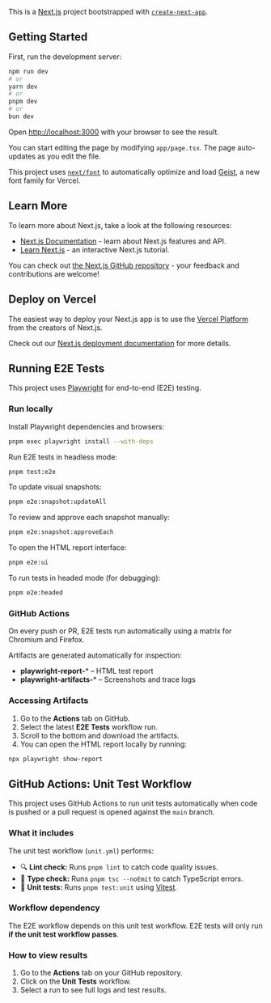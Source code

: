 This is a [Next.js](https://nextjs.org) project bootstrapped with [`create-next-app`](https://nextjs.org/docs/app/api-reference/cli/create-next-app).

## Getting Started

First, run the development server:

```bash
npm run dev
# or
yarn dev
# or
pnpm dev
# or
bun dev
```

Open [http://localhost:3000](http://localhost:3000) with your browser to see the result.

You can start editing the page by modifying `app/page.tsx`. The page auto-updates as you edit the file.

This project uses [`next/font`](https://nextjs.org/docs/app/building-your-application/optimizing/fonts) to automatically optimize and load [Geist](https://vercel.com/font), a new font family for Vercel.

## Learn More

To learn more about Next.js, take a look at the following resources:

- [Next.js Documentation](https://nextjs.org/docs) - learn about Next.js features and API.
- [Learn Next.js](https://nextjs.org/learn) - an interactive Next.js tutorial.

You can check out [the Next.js GitHub repository](https://github.com/vercel/next.js) - your feedback and contributions are welcome!

## Deploy on Vercel

The easiest way to deploy your Next.js app is to use the [Vercel Platform](https://vercel.com/new?utm_medium=default-template&filter=next.js&utm_source=create-next-app&utm_campaign=create-next-app-readme) from the creators of Next.js.

Check out our [Next.js deployment documentation](https://nextjs.org/docs/app/building-your-application/deploying) for more details.

## Running E2E Tests

This project uses [Playwright](https://playwright.dev/) for end-to-end (E2E) testing.

### Run locally

Install Playwright dependencies and browsers:

```bash
pnpm exec playwright install --with-deps
```

Run E2E tests in headless mode:

```bash
pnpm test:e2e
```

To update visual snapshots:

```bash
pnpm e2e:snapshot:updateAll
```

To review and approve each snapshot manually:

```bash
pnpm e2e:snapshot:approveEach
```

To open the HTML report interface:

```bash
pnpm e2e:ui
```

To run tests in headed mode (for debugging):

```bash
pnpm e2e:headed
```

### GitHub Actions

On every push or PR, E2E tests run automatically using a matrix for Chromium and Firefox.

Artifacts are generated automatically for inspection:

- **playwright-report-*** – HTML test report
- **playwright-artifacts-*** – Screenshots and trace logs

### Accessing Artifacts

1. Go to the **Actions** tab on GitHub.
2. Select the latest **E2E Tests** workflow run.
3. Scroll to the bottom and download the artifacts.
4. You can open the HTML report locally by running:

```bash
npx playwright show-report
```

## GitHub Actions: Unit Test Workflow

This project uses GitHub Actions to run unit tests automatically when code is pushed or a pull request is opened against the `main` branch.

### What it includes

The unit test workflow (`unit.yml`) performs:

- 🔍 **Lint check:** Runs `pnpm lint` to catch code quality issues.
- 🧠 **Type check:** Runs `pnpm tsc --noEmit` to catch TypeScript errors.
- 🧪 **Unit tests:** Runs `pnpm test:unit` using [Vitest](https://vitest.dev/).

### Workflow dependency

The E2E workflow depends on this unit test workflow. E2E tests will only run **if the unit test workflow passes**.

### How to view results

1. Go to the **Actions** tab on your GitHub repository.
2. Click on the **Unit Tests** workflow.
3. Select a run to see full logs and test results.
